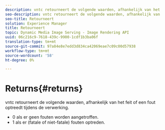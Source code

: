```yaml
---
description: vntc retourneert de volgende waarden, afhankelijk van het feit of een fout optreedt tijdens de verwerking.
seo-description: vntc retourneert de volgende waarden, afhankelijk van het feit of een fout optreedt tijdens de verwerking.
seo-title: Retourneert
solution: Experience Manager
title: Retourneert
topic: Dynamic Media Image Serving - Image Rendering API
uuid: 06c216c9-7618-439c-9900-1cdf1b3ba06f
translation-type: tm+mt
source-git-commit: 97a84e8e7edd3d834ca42069eae7c09c00d57938
workflow-type: tm+mt
source-wordcount: '58'
ht-degree: 0%

---
```



# Returns{#returns}

vntc retourneert de volgende waarden, afhankelijk van het feit of een fout optreedt tijdens de verwerking.

* 0 als er geen fouten worden aangetroffen.
* 1 als er (fatale of niet-fatale) fouten optreden.

